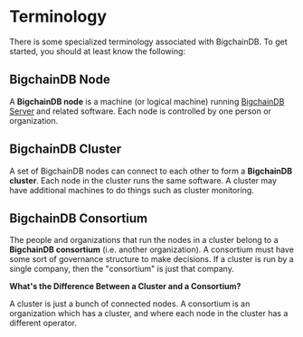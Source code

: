 # Terminology

There is some specialized terminology associated with BigchainDB. To get started, you should at least know the following:

## BigchainDB Node

A **BigchainDB node** is a machine (or logical machine) running [BigchainDB Server](https://docs.bigchaindb.com/projects/server/en/latest/introduction.html) and related software. Each node is controlled by one person or organization.

## BigchainDB Cluster

A set of BigchainDB nodes can connect to each other to form a **BigchainDB cluster**. Each node in the cluster runs the same software. A cluster may have additional machines to do things such as cluster monitoring.

## BigchainDB Consortium

The people and organizations that run the nodes in a cluster belong to a **BigchainDB consortium** (i.e. another organization). A consortium must have some sort of governance structure to make decisions. If a cluster is run by a single company, then the "consortium" is just that company.

**What's the Difference Between a Cluster and a Consortium?**

A cluster is just a bunch of connected nodes. A consortium is an organization which has a cluster, and where each node in the cluster has a different operator.